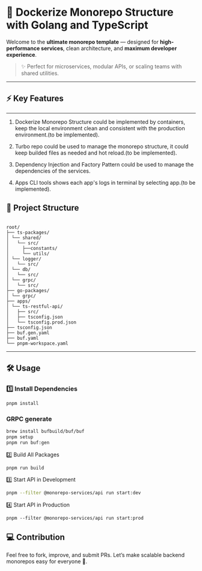 # 🧱 Dockerize Monorepo Structure with Golang and TypeScript

Welcome to the **ultimate monorepo template** — designed for **high-performance services**, clean architecture, and **maximum developer experience**.

> ✨ Perfect for microservices, modular APIs, or scaling teams with shared utilities.

---

## ⚡️ Key Features

---

1. Dockerize Monorepo Structure could be implemented by containers, keep the local environment clean and consistent with the production environment.(to be implemented).

2. Turbo repo could be used to manage the monorepo structure, it could keep builded files as needed and hot reload.(to be implemented).

3. Dependency Injection and Factory Pattern could be used to manage the dependencies of the services.

4. Apps CLI tools shows each app's logs in terminal by selecting app.(to be implemented).

## 📂 Project Structure

```

root/
├── ts-packages/
│ └── shared/
│   └── src/
│     ├──constants/
│     └── utils/
│ └── logger/
│   └── src/
│ └── db/
│   └── src/
│ └── grpc/
│   └── src/
├── go-packages/
│ └── grpc/
├── apps/
│ └── ts-restful-api/
│   ├── src/
│   ├── tsconfig.json
│   └── tsconfig.prod.json
├── tsconfig.json
├── buf.gen.yaml
├── buf.yaml
└── pnpm-workspace.yaml
```

---

## 🛠 Usage

### 1️⃣ Install Dependencies

```bash
pnpm install
```

### GRPC generate

```bash
brew install bufbuild/buf/buf
pnpm setup
pnpm run buf:gen
```

2️⃣ Build All Packages

```
pnpm run build
```

3️⃣ Start API in Development

```bash
pnpm --filter @monorepo-services/api run start:dev
```

4️⃣ Start API in Production

```
pnpm --filter @monorepo-services/api run start:prod
```

## 💻 Contribution

Feel free to fork, improve, and submit PRs. Let’s make scalable backend monorepos easy for everyone 💪.

